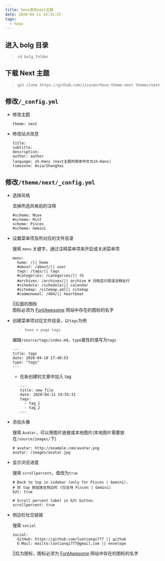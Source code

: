 ```yaml
---
title: hexo添加next主题
date: 2020-04-11 19:31:37
tags:
  - hexo
---
```


## 进入 bolg 目录

> `cd bolg_folder`

## 下载 Next 主题

> `git clone https://github.com/iissnan/hexo-theme-next themes/next`

## 修改`/_config.yml`

- 修改主题
  ```
  theme: next
  ```
- 修改站点信息
  ```
  title:
  subtitle:
  description:
  author: author
  language: zh-Hans (next主题的简体中文为zh-Hans)
  timezone: Asia/Shanghai
  ```

## 修改`/theme/next/_config.yml`

- 选择风格

  去掉所选风格前的注释

  ```
  #scheme: Muse
  #scheme: Mist
  scheme: Pisces
  #scheme: Gemini
  ```

- 设置菜单项及所对应的文件目录

  搜索 `menu` 关键字，通过注释菜单项来开启或关闭菜单项

  ```
  menu:
    home: /|| home
    #about: /about/|| user
    tags: /tags/|| tags
    #categories: /categories/|| th
    #archives: /archives/|| archive # 归档显示错误注释此行
    #schedule: /schedule/|| calendar
    #sitemap: /sitemap.xml|| sitemap
    #commonweal: /404/|| heartbeat
  ```

  ||后面的图标  
  图标必须为 [FontAwesome](https://fontawesome.com/) 网站中存在的图标的名字

- 创建菜单项对应文件目录，以`tags`为例

  > `hexo n page tags`

  编辑`/source/tags/index.md`，`type`属性的值写为`tags`

  ```
  ---
  title: tags
  date: 2020-04-10 17:40:53
  type: "tags"
  ---
  ```

  - 在新创建的文章中加入 tag

    ```
    ---
    title: new_file
    date: 2020-04-11 19:55:31
    tags:
      - tag_1
      - tag_2
    ---
    ```

- 添加头像

  搜索 `Avatar`，可以用图片链接或本地图片(本地图片需要放在`/source/images/`下)

  ```
  # avatar: http://example.com/avatar.png
  avatar: /images/avatar.jpg
  ```

- 显示浏览进度

  搜索 `scrollpercent`，值改为`true`

  ```
  # Back to top in sidebar (only for Pisces | Gemini).
  # 将 top 按钮放在侧边栏 (仅支持 Pisces | Gemini)
  b2t: true

  # Scroll percent label in b2t button.
  scrollpercent: true
  ```

- 侧边栏社交链接

  搜索 `social`

  ```
  social:
    GitHub: https://github.com/luotianqi777 || github
    E-Mail: mailto:luotianqi777@gmail.com || envelope
  ```

  ||后为图标，图标必须为 [FontAwesome](https://fontawesome.com/) 网站中存在的图标的名字
